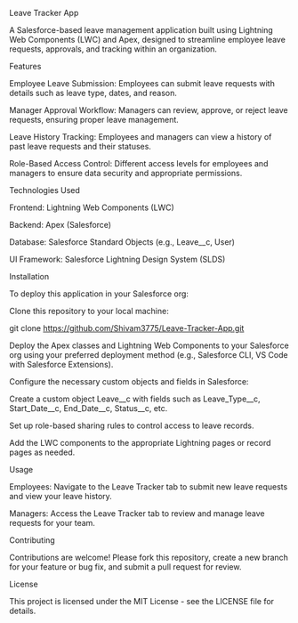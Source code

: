 Leave Tracker App

A Salesforce-based leave management application built using Lightning Web Components (LWC) and Apex, designed to streamline employee leave requests, approvals, and tracking within an organization.

Features

Employee Leave Submission: Employees can submit leave requests with details such as leave type, dates, and reason.

Manager Approval Workflow: Managers can review, approve, or reject leave requests, ensuring proper leave management.

Leave History Tracking: Employees and managers can view a history of past leave requests and their statuses.

Role-Based Access Control: Different access levels for employees and managers to ensure data security and appropriate permissions.

Technologies Used

Frontend: Lightning Web Components (LWC)

Backend: Apex (Salesforce)

Database: Salesforce Standard Objects (e.g., Leave__c, User)

UI Framework: Salesforce Lightning Design System (SLDS)

Installation

To deploy this application in your Salesforce org:

Clone this repository to your local machine:

git clone https://github.com/Shivam3775/Leave-Tracker-App.git


Deploy the Apex classes and Lightning Web Components to your Salesforce org using your preferred deployment method (e.g., Salesforce CLI, VS Code with Salesforce Extensions).

Configure the necessary custom objects and fields in Salesforce:

Create a custom object Leave__c with fields such as Leave_Type__c, Start_Date__c, End_Date__c, Status__c, etc.

Set up role-based sharing rules to control access to leave records.

Add the LWC components to the appropriate Lightning pages or record pages as needed.

Usage

Employees: Navigate to the Leave Tracker tab to submit new leave requests and view your leave history.

Managers: Access the Leave Tracker tab to review and manage leave requests for your team.

Contributing

Contributions are welcome! Please fork this repository, create a new branch for your feature or bug fix, and submit a pull request for review.

License

This project is licensed under the MIT License - see the LICENSE
 file for details.
